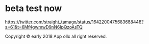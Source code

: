 # beta test now
https://twitter.com/straight_tamago/status/1642200475683688448?s=61&t=6Mf4gwmwD9nN6IpQzoAsTQ

Copyright © early 2018 App ollo all right reserved.
